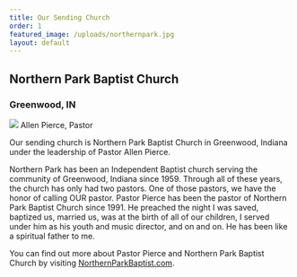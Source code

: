 ```yaml
---
title: Our Sending Church
order: 1
featured_image: /uploads/northernpark.jpg
layout: default
---
```



## Northern Park Baptist Church
### Greenwood, IN

![](http://sitesforchurch.s3.amazonaws.com/pastorpierce.png)
Allen Pierce, Pastor

Our sending church is Northern Park Baptist Church in Greenwood, Indiana under the leadership of Pastor Allen Pierce.

Northern Park has been an Independent Baptist church serving the community of Greenwood, Indiana since 1959. Through all of these years, the church has only had two pastors.  One of those pastors, we have the honor of calling OUR pastor.  Pastor Pierce has been the pastor of Northern Park Baptist Church since 1991.  He preached the night I was saved, baptized us, married us, was at the birth of all of our children, I served under him as his youth and music director, and on and on.  He has been like a spiritual father to me.

You can find out more about Pastor Pierce and Northern Park Baptist Church by visiting [NorthernParkBaptist.com](http://northernparkbaptist.com).

